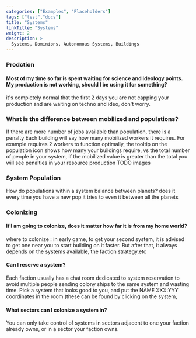```yaml
---
categories: ["Examples", "Placeholders"]
tags: ["test","docs"] 
title: "Systems"
linkTitle: "Systems"
weight: 2
description: >
  Systems, Dominions, Autonomous Systems, Buildings
---
```


### Prodction
#### Most of my time so far is spent waiting for science and ideology points. My production is not working, should I be using it for something?

it's completely normal that the first 2 days you are not capping your production and are waiting on techno and ideo, don't worry.

### What is the difference between mobilized and populations?
If there are more number of jobs available than population, there is a penalty
Each building will say how many mobilized workers it requires. For example requires 2 workers to function optimally, the tooltip on the population icon shows how many your buildings require, vs the total number of people in your system, if the mobilized value is greater than the total you will see penalties in your resource production
TODO images

### System Population
How do populations within a system balance between planets?
does it every time you have a new pop it tries to even it between all the planets


### Colonizing
#### If I am going to colonize, does it matter how far it is from my home world?
where to colonize : in early game, to get your second system, it is advised to get one near you to start building on it faster. But after that, it always depends on the systems available, the faction strategy,etc

#### Can I reserve a system?
Each faction usually has a chat room dedicated to system reservation to avoid multiple people sending colony ships to the same system and wasting time. Pick a system that looks good to you, and put the NAME XXX:YYY coordinates in the room (these can be found by clicking on the system, 

#### What sectors can I colonize a system in?
You can only take control of systems in sectors adjacent to one your faction already owns, or in a sector your faction owns.
